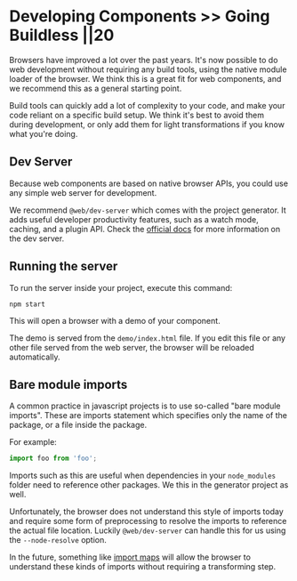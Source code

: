 # Developing Components >> Going Buildless ||20

Browsers have improved a lot over the past years. It's now possible to do web development without requiring any build tools, using the native module loader of the browser. We think this is a great fit for web components, and we recommend this as a general starting point.

Build tools can quickly add a lot of complexity to your code, and make your code reliant on a specific build setup. We think it's best to avoid them during development, or only add them for light transformations if you know what you're doing.

## Dev Server

Because web components are based on native browser APIs, you could use any simple web server for development.

We recommend `@web/dev-server` which comes with the project generator. It adds useful developer productivity features, such as a watch mode, caching, and a plugin API. Check the [official docs](https://modern-web.dev/docs/dev-server/overview/) for more information on the dev server.

## Running the server

To run the server inside your project, execute this command:

```
npm start
```

This will open a browser with a demo of your component.

The demo is served from the `demo/index.html` file. If you edit this file or any other file served from the web server, the browser will be reloaded automatically.

## Bare module imports

A common practice in javascript projects is to use so-called "bare module imports". These are imports statement which specifies only the name of the package, or a file inside the package.

For example:

```js
import foo from 'foo';
```

Imports such as this are useful when dependencies in your `node_modules` folder need to reference other packages. We this in the generator project as well.

Unfortunately, the browser does not understand this style of imports today and require some form of preprocessing to resolve the imports to reference the actual file location. Luckily `@web/dev-server` can handle this for us using the `--node-resolve` option.

In the future, something like [import maps](https://github.com/WICG/import-maps) will allow the browser to understand these kinds of imports without requiring a transforming step.
